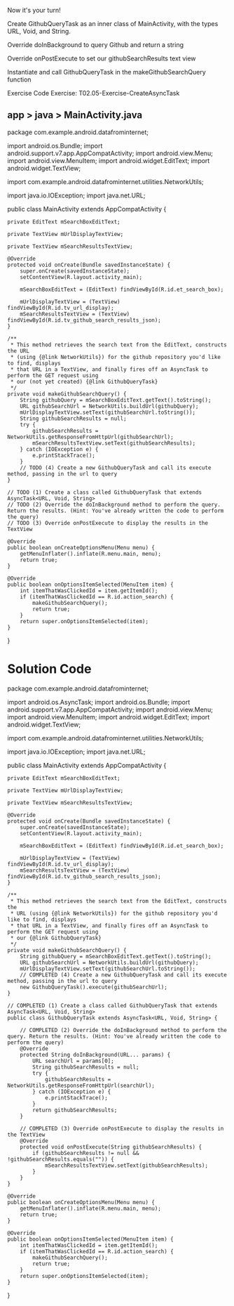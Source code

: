 
Now it's your turn!


Create GithubQueryTask as an inner class of MainActivity, with the types URL, Void, and String.

Override doInBackground to query Github and return a string

Override onPostExecute to set our githubSearchResults text view

Instantiate and call GithubQueryTask in the makeGithubSearchQuery function





Exercise Code
Exercise: T02.05-Exercise-CreateAsyncTask

## app > java > MainActivity.java

package com.example.android.datafrominternet;

import android.os.Bundle;
import android.support.v7.app.AppCompatActivity;
import android.view.Menu;
import android.view.MenuItem;
import android.widget.EditText;
import android.widget.TextView;

import com.example.android.datafrominternet.utilities.NetworkUtils;

import java.io.IOException;
import java.net.URL;

public class MainActivity extends AppCompatActivity {

    private EditText mSearchBoxEditText;

    private TextView mUrlDisplayTextView;

    private TextView mSearchResultsTextView;

    @Override
    protected void onCreate(Bundle savedInstanceState) {
        super.onCreate(savedInstanceState);
        setContentView(R.layout.activity_main);

        mSearchBoxEditText = (EditText) findViewById(R.id.et_search_box);

        mUrlDisplayTextView = (TextView) findViewById(R.id.tv_url_display);
        mSearchResultsTextView = (TextView) findViewById(R.id.tv_github_search_results_json);
    }

    /**
     * This method retrieves the search text from the EditText, constructs the URL
     * (using {@link NetworkUtils}) for the github repository you'd like to find, displays
     * that URL in a TextView, and finally fires off an AsyncTask to perform the GET request using
     * our (not yet created) {@link GithubQueryTask}
     */
    private void makeGithubSearchQuery() {
        String githubQuery = mSearchBoxEditText.getText().toString();
        URL githubSearchUrl = NetworkUtils.buildUrl(githubQuery);
        mUrlDisplayTextView.setText(githubSearchUrl.toString());
        String githubSearchResults = null;
        try {
            githubSearchResults = NetworkUtils.getResponseFromHttpUrl(githubSearchUrl);
            mSearchResultsTextView.setText(githubSearchResults);
        } catch (IOException e) {
            e.printStackTrace();
        }
        // TODO (4) Create a new GithubQueryTask and call its execute method, passing in the url to query
    }

    // TODO (1) Create a class called GithubQueryTask that extends AsyncTask<URL, Void, String>
    // TODO (2) Override the doInBackground method to perform the query. Return the results. (Hint: You've already written the code to perform the query)
    // TODO (3) Override onPostExecute to display the results in the TextView

    @Override
    public boolean onCreateOptionsMenu(Menu menu) {
        getMenuInflater().inflate(R.menu.main, menu);
        return true;
    }

    @Override
    public boolean onOptionsItemSelected(MenuItem item) {
        int itemThatWasClickedId = item.getItemId();
        if (itemThatWasClickedId == R.id.action_search) {
            makeGithubSearchQuery();
            return true;
        }
        return super.onOptionsItemSelected(item);
    }
}

# Solution Code

package com.example.android.datafrominternet;

import android.os.AsyncTask;
import android.os.Bundle;
import android.support.v7.app.AppCompatActivity;
import android.view.Menu;
import android.view.MenuItem;
import android.widget.EditText;
import android.widget.TextView;

import com.example.android.datafrominternet.utilities.NetworkUtils;

import java.io.IOException;
import java.net.URL;

public class MainActivity extends AppCompatActivity {

    private EditText mSearchBoxEditText;

    private TextView mUrlDisplayTextView;

    private TextView mSearchResultsTextView;

    @Override
    protected void onCreate(Bundle savedInstanceState) {
        super.onCreate(savedInstanceState);
        setContentView(R.layout.activity_main);

        mSearchBoxEditText = (EditText) findViewById(R.id.et_search_box);

        mUrlDisplayTextView = (TextView) findViewById(R.id.tv_url_display);
        mSearchResultsTextView = (TextView) findViewById(R.id.tv_github_search_results_json);
    }

    /**
     * This method retrieves the search text from the EditText, constructs the
     * URL (using {@link NetworkUtils}) for the github repository you'd like to find, displays
     * that URL in a TextView, and finally fires off an AsyncTask to perform the GET request using
     * our {@link GithubQueryTask}
     */
    private void makeGithubSearchQuery() {
        String githubQuery = mSearchBoxEditText.getText().toString();
        URL githubSearchUrl = NetworkUtils.buildUrl(githubQuery);
        mUrlDisplayTextView.setText(githubSearchUrl.toString());
        // COMPLETED (4) Create a new GithubQueryTask and call its execute method, passing in the url to query
        new GithubQueryTask().execute(githubSearchUrl);
    }

    // COMPLETED (1) Create a class called GithubQueryTask that extends AsyncTask<URL, Void, String>
    public class GithubQueryTask extends AsyncTask<URL, Void, String> {

        // COMPLETED (2) Override the doInBackground method to perform the query. Return the results. (Hint: You've already written the code to perform the query)
        @Override
        protected String doInBackground(URL... params) {
            URL searchUrl = params[0];
            String githubSearchResults = null;
            try {
                githubSearchResults = NetworkUtils.getResponseFromHttpUrl(searchUrl);
            } catch (IOException e) {
                e.printStackTrace();
            }
            return githubSearchResults;
        }

        // COMPLETED (3) Override onPostExecute to display the results in the TextView
        @Override
        protected void onPostExecute(String githubSearchResults) {
            if (githubSearchResults != null && !githubSearchResults.equals("")) {
                mSearchResultsTextView.setText(githubSearchResults);
            }
        }
    }

    @Override
    public boolean onCreateOptionsMenu(Menu menu) {
        getMenuInflater().inflate(R.menu.main, menu);
        return true;
    }

    @Override
    public boolean onOptionsItemSelected(MenuItem item) {
        int itemThatWasClickedId = item.getItemId();
        if (itemThatWasClickedId == R.id.action_search) {
            makeGithubSearchQuery();
            return true;
        }
        return super.onOptionsItemSelected(item);
    }
}


